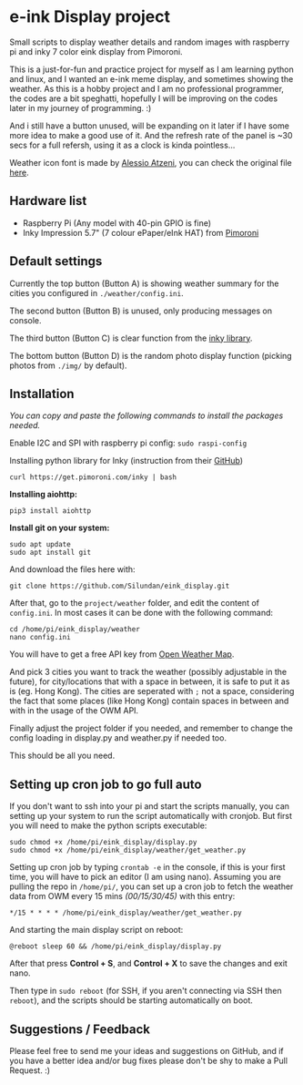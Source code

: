 # e-ink Display project
Small scripts to display weather details and random images with raspberry pi and inky 7 color eink display from Pimoroni.

This is a just-for-fun and practice project for myself as I am learning python and linux, and I wanted an e-ink meme display, and sometimes showing the weather. As this is a hobby project and I am no professional programmer, the codes are a bit speghatti, hopefully I will be improving on the codes later in my journey of programming. :)

And i still have a button unused, will be expanding on it later if I have some more idea to make a good use of it. And the refresh rate of the panel is \~30 secs for a full refersh, using it as a clock is kinda pointless...

Weather icon font is made by [Alessio Atzeni](https://www.alessioatzeni.com/), you can check the original file [here](https://www.alessioatzeni.com/meteocons/).

## Hardware list
- Raspberry Pi (Any model with 40-pin GPIO is fine)
- Inky Impression 5.7" (7 colour ePaper/eInk HAT) from [Pimoroni](https://shop.pimoroni.com/products/inky-impression-5-7)

## Default settings

Currently the top button (Button A) is showing weather summary for the cities you configured in `./weather/config.ini`.

The second button (Button B) is unused, only producing messages on console.

The third button (Button C) is clear function from the [inky library](https://github.com/pimoroni/inky/blob/master/examples/7color/clear.py).

The bottom button (Button D) is the random photo display function (picking photos from `./img/` by default).

## Installation
_You can copy and paste the following commands to install the packages needed._

Enable I2C and SPI with raspberry pi config: `sudo raspi-config`

Installing python library for Inky (instruction from their [GitHub](https://github.com/pimoroni/inky))
```
curl https://get.pimoroni.com/inky | bash
```

**Installing aiohttp:**
```
pip3 install aiohttp
```

**Install git on your system:**

```
sudo apt update
sudo apt install git
```

And download the files here with: 
```
git clone https://github.com/Silundan/eink_display.git
```

After that, go to the `project/weather` folder, and edit the content of `config.ini`.
In most cases it can be done with the following command:
```
cd /home/pi/eink_display/weather
nano config.ini
```
You will have to get a free API key from [Open Weather Map](https://openweathermap.org/).

And pick 3 cities you want to track the weather (possibly adjustable in the future), for city/locations that with a space in between, it is safe to put it as is (eg. Hong Kong). The cities are seperated with `;` not a space, considering the fact that some places (like Hong Kong) contain spaces in between and with in the usage of the OWM API.

Finally adjust the project folder if you needed, and remember to change the config loading in display.py and weather.py if needed too.

This should be all you need.

## Setting up cron job to go full auto

If you don't want to ssh into your pi and start the scripts manually, you can setting up your system to run the script automatically with cronjob. But first you will need to make the python scripts executable:

```
sudo chmod +x /home/pi/eink_display/display.py
sudo chmod +x /home/pi/eink_display/weather/get_weather.py
```

Setting up cron job by typing `crontab -e` in the console, if this is your first time, you will have to pick an editor (I am using nano). Assuming you are pulling the repo in `/home/pi/`, you can set up a cron job to fetch the weather data from OWM every 15 mins _(00/15/30/45)_ with this entry:
```
*/15 * * * * /home/pi/eink_display/weather/get_weather.py
```
And starting the main display script on reboot:
```
@reboot sleep 60 && /home/pi/eink_display/display.py
```

After that press **Control + S**, and **Control + X** to save the changes and exit nano.

Then type in `sudo reboot` (for SSH, if you aren't connecting via SSH then `reboot`), and the scripts should be starting automatically on boot.

## Suggestions / Feedback
Please feel free to send me your ideas and suggestions on GitHub, and if you have a better idea and/or bug fixes please don't be shy to make a Pull Request. :)
